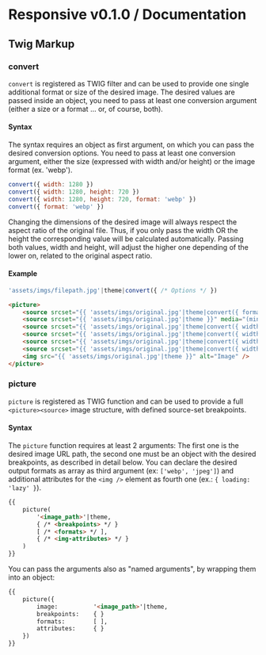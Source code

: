 Responsive v0.1.0 / Documentation
=================================

Twig Markup
-----------

### convert
`convert` is registered as TWIG filter and can be used to provide one single additional format or 
size of the desired image. The desired values are passed inside an object, you need to pass at least 
one conversion argument (either a size or a format ... or, of course, both).

#### Syntax

The syntax requires an object as first argument, on which you can pass the desired conversion 
options. You need to pass at least one conversion argument, either the size (expressed with width 
and/or height) or the image format (ex. 'webp').

```js
convert({ width: 1280 })
convert({ width: 1280, height: 720 })
convert({ width: 1280, height: 720, format: 'webp' })
convert({ format: 'webp' })
```

Changing the dimensions of the desired image will always respect the aspect ratio of the original 
file. Thus, if you only pass the width OR the height the corresponding value will be calculated 
automatically. Passing both values, width and height, will adjust the higher one depending of the 
lower on, related to the original aspect ratio.

#### Example

```js
'assets/imgs/filepath.jpg'|theme|convert({ /* Options */ })
```

```html
<picture>
    <source srcset="{{ 'assets/imgs/original.jpg'|theme|convert({ format: 'webp' }) }}" media="(min-width: 1024)" type="image/webp" />
    <source srcset="{{ 'assets/imgs/original.jpg'|theme }}" media="(min-width: 1024)" />
    <source srcset="{{ 'assets/imgs/original.jpg'|theme|convert({ width: 1024, format: 'webp' }) }}" media="(min-width: 768px)" type="image/webp" />
    <source srcset="{{ 'assets/imgs/original.jpg'|theme|convert({ width: 1024 }) }}" media="(min-width: 768px)" />
    <source srcset="{{ 'assets/imgs/original.jpg'|theme|convert({ width: 768, format: 'webp' }) }}" type="image/webp" />
    <source srcset="{{ 'assets/imgs/original.jpg'|theme|convert({ width: 768}) }}" />
    <img src="{{ 'assets/imgs/original.jpg'|theme }}" alt="Image" />
</picture>
```


### picture

`picture` is registered as TWIG function and can be used to provide a full `<picture><source>` image 
structure, with defined source-set breakpoints.

#### Syntax

The `picture` function requires at least 2 arguments: The first one is the desired image URL path, 
the second one must be an object with the desired breakpoints, as described in detail below. You 
can declare the desired output formats as array as third argument (ex: `['webp', 'jpeg']`) and 
additional attributes for the `<img />` element as fourth one (ex.: `{ loading: 'lazy' }`).

```html
{{
    picture(
        '<image_path>'|theme,
        { /* <breakpoints> */ }
        [ /* <formats> */ ],
        { /* <img-attributes> */ }
    )
}}
```

You can pass the arguments also as "named arguments", by wrapping them into an object:

```html
{{
    picture({
        image:          '<image_path>'|theme,
        breakpoints:    { }
        formats:        [ ],
        attributes:     { }
    })
}}
```
